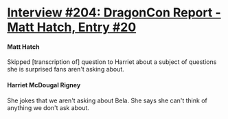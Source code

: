 # [Interview #204: DragonCon Report - Matt Hatch, Entry #20](https://www.theoryland.com/intvmain.php?i=204#20)

#### Matt Hatch

Skipped [transcription of] question to Harriet about a subject of questions she is surprised fans aren't asking about.

#### Harriet McDougal Rigney

She jokes that we aren't asking about Bela. She says she can't think of anything we don't ask about.

